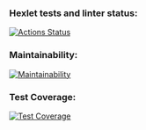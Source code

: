 ### Hexlet tests and linter status:
[![Actions Status](https://github.com/zyab1ik/frontend-project-44/workflows/hexlet-check/badge.svg)](https://github.com/zyab1ik/frontend-project-44/actions)

### Maintainability:
[![Maintainability](https://api.codeclimate.com/v1/badges/e5541c257e97d9a9d268/maintainability)](https://codeclimate.com/github/zyab1ik/frontend-project-44/maintainability)

### Test Coverage:
[![Test Coverage](https://api.codeclimate.com/v1/badges/e5541c257e97d9a9d268/test_coverage)](https://codeclimate.com/github/zyab1ik/frontend-project-44/test_coverage)